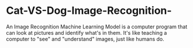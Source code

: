 # Cat-VS-Dog-Image-Recognition-
An Image Recognition Machine Learning Model is a computer program that can look at pictures and identify what's in them. It's like teaching a computer to "see" and "understand" images, just like humans do.
